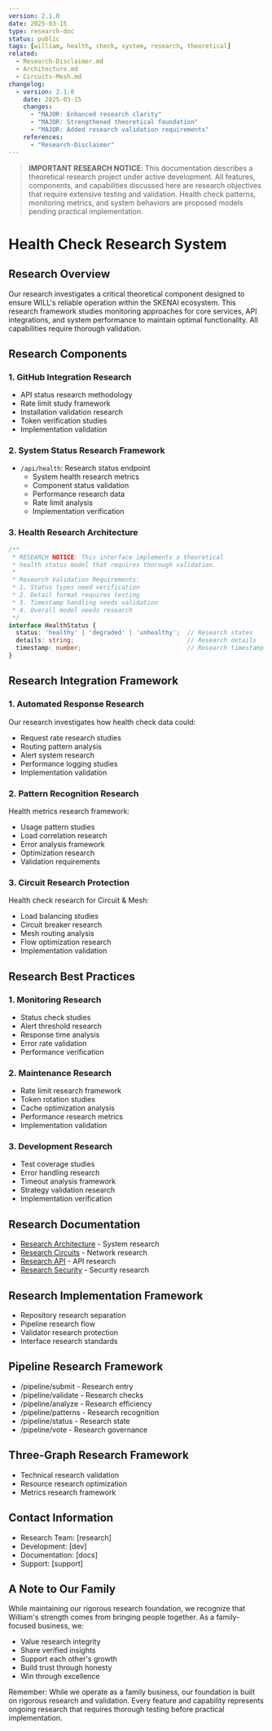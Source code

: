 ```yaml
---
version: 2.1.0
date: 2025-03-15
type: research-doc
status: public
tags: [william, health, check, system, research, theoretical]
related: 
  - Research-Disclaimer.md
  - Architecture.md
  - Circuits-Mesh.md
changelog:
  - version: 2.1.0
    date: 2025-03-15
    changes:
      - "MAJOR: Enhanced research clarity"
      - "MAJOR: Strengthened theoretical foundation"
      - "MAJOR: Added research validation requirements"
    references:
      - "Research-Disclaimer"
---
```


> **IMPORTANT RESEARCH NOTICE**: This documentation describes a theoretical research project under active development. All features, components, and capabilities discussed here are research objectives that require extensive testing and validation. Health check patterns, monitoring metrics, and system behaviors are proposed models pending practical implementation.

# Health Check Research System

## Research Overview
Our research investigates a critical theoretical component designed to ensure WILL's reliable operation within the SKENAI ecosystem. This research framework studies monitoring approaches for core services, API integrations, and system performance to maintain optimal functionality. All capabilities require thorough validation.

## Research Components

### 1. GitHub Integration Research
- API status research methodology
- Rate limit study framework
- Installation validation research
- Token verification studies
- Implementation validation

### 2. System Status Research Framework
- `/api/health`: Research status endpoint
  - System health research metrics
  - Component status validation
  - Performance research data
  - Rate limit analysis
  - Implementation verification

### 3. Health Research Architecture
```typescript
/**
 * RESEARCH NOTICE: This interface implements a theoretical
 * health status model that requires thorough validation.
 * 
 * Research Validation Requirements:
 * 1. Status types need verification
 * 2. Detail format requires testing
 * 3. Timestamp handling needs validation
 * 4. Overall model needs research
 */
interface HealthStatus {
  status: 'healthy' | 'degraded' | 'unhealthy';  // Research states
  details: string;                               // Research details
  timestamp: number;                             // Research timestamp
}
```

## Research Integration Framework

### 1. Automated Response Research
Our research investigates how health check data could:
- Request rate research studies
- Routing pattern analysis
- Alert system research
- Performance logging studies
- Implementation validation

### 2. Pattern Recognition Research
Health metrics research framework:
- Usage pattern studies
- Load correlation research
- Error analysis framework
- Optimization research
- Validation requirements

### 3. Circuit Research Protection
Health check research for Circuit & Mesh:
- Load balancing studies
- Circuit breaker research
- Mesh routing analysis
- Flow optimization research
- Implementation validation

## Research Best Practices

### 1. Monitoring Research
- Status check studies
- Alert threshold research
- Response time analysis
- Error rate validation
- Performance verification

### 2. Maintenance Research
- Rate limit research framework
- Token rotation studies
- Cache optimization analysis
- Performance research metrics
- Implementation validation

### 3. Development Research
- Test coverage studies
- Error handling research
- Timeout analysis framework
- Strategy validation research
- Implementation verification

## Research Documentation
- [Research Architecture](Architecture) - System research
- [Research Circuits](Circuits-Mesh) - Network research
- [Research API](API-Documentation) - API research
- [Research Security](Security-and-Testing) - Security research

## Research Implementation Framework
- Repository research separation
- Pipeline research flow
- Validator research protection
- Interface research standards

## Pipeline Research Framework
- /pipeline/submit - Research entry
- /pipeline/validate - Research checks
- /pipeline/analyze - Research efficiency
- /pipeline/patterns - Research recognition
- /pipeline/status - Research state
- /pipeline/vote - Research governance

## Three-Graph Research Framework
- Technical research validation
- Resource research optimization
- Metrics research framework

## Contact Information
- Research Team: [research]
- Development: [dev]
- Documentation: [docs]
- Support: [support]

## A Note to Our Family

While maintaining our rigorous research foundation, we recognize that William's strength comes from bringing people together. As a family-focused business, we:
- Value research integrity
- Share verified insights
- Support each other's growth
- Build trust through honesty
- Win through excellence

Remember: While we operate as a family business, our foundation is built on rigorous research and validation. Every feature and capability represents ongoing research that requires thorough testing before practical implementation.